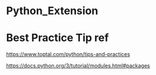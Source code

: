 # Python_Extension

# Best Practice Tip ref
https://www.toptal.com/python/tips-and-practices

https://docs.python.org/3/tutorial/modules.html#packages